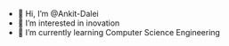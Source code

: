 - 👋 Hi, I’m @Ankit-Dalei
- 👀 I’m interested in inovation
- 🌱 I’m currently learning Computer Science Engineering

<!---
Ankit-Dalei/Ankit-Dalei is a ✨ special ✨ repository because its `README.md` (this file) appears on your GitHub profile.
You can click the Preview link to take a look at your changes.
--->
